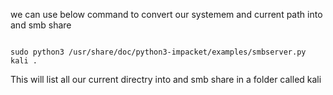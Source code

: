 
we can use below command to convert our systemem and current path into and smb share

```

sudo python3 /usr/share/doc/python3-impacket/examples/smbserver.py kali .

```


This will list all our current directry into and smb share in a folder called kali


